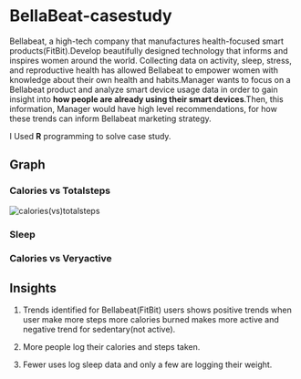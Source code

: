 # BellaBeat-casestudy
Bellabeat, a high-tech company that manufactures health-focused smart products(FitBit).Develop beautifully designed technology that informs and inspires women around the world. Collecting data on activity, sleep, stress, and reproductive health has allowed Bellabeat to empower women with knowledge about their own health and habits.Manager wants to focus on a Bellabeat product and analyze smart device usage data in order to gain insight into **how people are already using their smart devices**.Then, this information, Manager would have high level recommendations, for how these trends can inform Bellabeat marketing strategy.

I Used **R** programming to solve case study.

## Graph
### Calories vs Totalsteps
![calories(vs)totalsteps](https://user-images.githubusercontent.com/96980544/147908041-6b52ffba-c105-4481-848e-eee137da27f4.png)
### Sleep

### Calories vs Veryactive

## Insights

  1. Trends identified for Bellabeat(FitBit) users shows positive trends when user make more steps more calories burned makes more active and negative trend for sedentary(not active).

  2. More people log their calories and steps taken.
  
  3. Fewer uses log sleep data and only a few are logging their weight.



  
